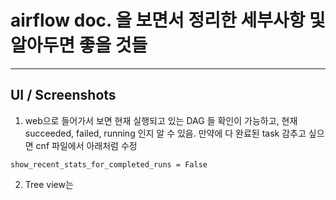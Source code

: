 # airflow doc. 을 보면서 정리한 세부사항 및 알아두면 좋을 것들

-------------------------

## UI / Screenshots
1. web으로 들어가서 보면 현재 실행되고 있는 DAG 들 확인이 가능하고, 현재 succeeded, failed, running 인지 알 수 있음.
만약에 다 완료된 task 감추고 싶으면 cnf 파일에서 아래처럼 수정
```
show_recent_stats_for_completed_runs = False
```
2. Tree view는 


